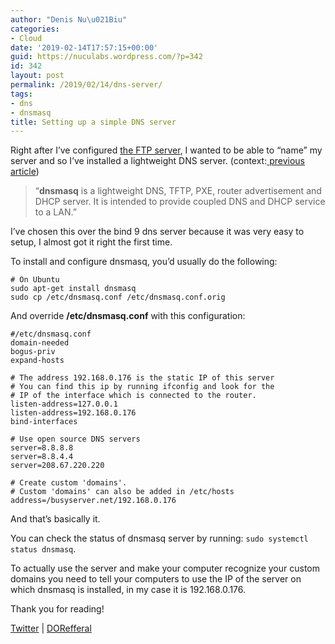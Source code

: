 ```yaml
---
author: "Denis Nu\u021Biu"
categories:
- Cloud
date: '2019-02-14T17:57:15+00:00'
guid: https://nuculabs.wordpress.com/?p=342
id: 342
layout: post
permalink: /2019/02/14/dns-server/
tags:
- dns
- dnsmasq
title: Setting up a simple DNS server
---
```

Right after I’ve configured [the FTP server](https://nuculabs.dev/posts/2019/02/11/homelab-installing-vsftpd/), I wanted to be able to “name” my server and so I’ve installed a lightweight DNS server. (context:[ previous article](https://nuculabs.dev/posts/2019/02/11/homelab-installing-vsftpd/))


> “**dnsmasq** is a lightweight DNS, TFTP, PXE, router advertisement and DHCP server. It is intended to provide coupled DNS and DHCP service to a LAN.”


I’ve chosen this over the bind 9 dns server because it was very easy to setup, I almost got it right the first time.


To install and configure dnsmasq, you’d usually do the following:


```
# On Ubuntu
sudo apt-get install dnsmasq
sudo cp /etc/dnsmasq.conf /etc/dnsmasq.conf.orig
```


And override **/etc/dnsmasq.conf** with this configuration:


```
#/etc/dnsmasq.conf
domain-needed
bogus-priv
expand-hosts
 
# The address 192.168.0.176 is the static IP of this server 
# You can find this ip by running ifconfig and look for the 
# IP of the interface which is connected to the router.
listen-address=127.0.0.1
listen-address=192.168.0.176
bind-interfaces
 
# Use open source DNS servers
server=8.8.8.8
server=8.8.4.4
server=208.67.220.220
 
# Create custom 'domains'.
# Custom 'domains' can also be added in /etc/hosts
address=/busyserver.net/192.168.0.176
```


And that’s basically it.


You can check the status of dnsmasq server by running: `sudo systemctl status dnsmasq`.


To actually use the server and make your computer recognize your custom domains you need to tell your computers to use the IP of the server on which dnsmasq is installed, in my case it is 192.168.0.176.


Thank you for reading!


[Twitter](https://twitter.com/denisnutiu) | [DORefferal](https://m.do.co/c/22f012126c25)